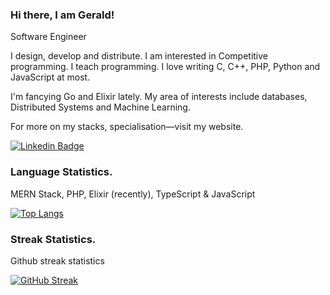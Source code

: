 ### Hi there, I am Gerald! 

Software Engineer 

I design, develop and distribute. I am interested in
Competitive programming. I teach programming. 
I love writing C, C++, PHP, Python and JavaScript at most.

I'm fancying Go and Elixir lately.
My area of interests include databases, Distributed 
Systems and Machine Learning.

For more on my stacks, specialisation—visit my website.


<!--
[![Website](https://img.shields.io/website?label=grayoj.com&style=for-the-badge&url=https%3A%2F%2Fcodestackr.com)](https://codestackr.com)
[![Twitter Follow](https://img.shields.io/twitter/follow/geraldabuchi?color=1DA1F2&logo=twitter&style=for-the-badge)](https://twitter.com/intent/follow?original_referer=https%3A%2F%2Fgithub.com%2FcodeSTACKr&screen_name=codeSTACKr)
-->

[![Linkedin Badge](https://img.shields.io/badge/-Gerald_Maduabuchi-0e76a8?style=flat&labelColor=0e76a8&logo=linkedin&logoColor=white)](https://ng.linkedin.com/in/gerald-maduabuchi-61bb29233)

<!--
### Github Statistics.

A summary of my Github activity.

![Gerald](https://github-readme-stats.vercel.app/api?username=grayoj&hide=contribs,)
-->


### Language Statistics.
MERN Stack, PHP, Elixir (recently), TypeScript & JavaScript
  
[![Top Langs](https://github-readme-stats.vercel.app/api/top-langs/?username=grayoj&layout=compact&langs_count=10)](https://github.com/grayoj/github-readme-stats)


### Streak Statistics.
Github streak statistics

[![GitHub Streak](https://github-readme-streak-stats.herokuapp.com/?user=grayoj)](https://git.io/streak-stats)

<!--
### Acheivements

<p align="left"> <a href="https://github.com/ryo-ma/github-profile-trophy"><img src="https://github-profile-trophy.vercel.app/?username=grayoj" alt="grayoj" /></a> </p>
-->
